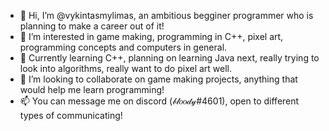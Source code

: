 - 👋 Hi, I’m @vykintasmylimas, an ambitious begginer programmer who is planning to make a career out of it!
- 👀 I’m interested in game making, programming in C++, pixel art, programming concepts and computers in general.
- 🌱 Currently learning C++, planning on learning Java next, really trying to look into algorithms, really want to do pixel art well.
- 💞️ I’m looking to collaborate on game making projects, anything that would help me learn programming!
- 📫 You can message me on discord (𝒷𝓁𝑜𝑜𝒹𝓎#4601), open to different types of communicating!

<!---
vykintasmylimas/vykintasmylimas is a ✨ special ✨ repository because its `README.md` (this file) appears on your GitHub profile.
You can click the Preview link to take a look at your changes.
--->
